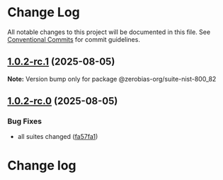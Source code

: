 # Change Log

All notable changes to this project will be documented in this file.
See [Conventional Commits](https://conventionalcommits.org) for commit guidelines.

## [1.0.2-rc.1](https://github.com/zerobias-org/suite/compare/@zerobias-org/suite-nist-800_82@1.0.2-rc.0...@zerobias-org/suite-nist-800_82@1.0.2-rc.1) (2025-08-05)

**Note:** Version bump only for package @zerobias-org/suite-nist-800_82





## [1.0.2-rc.0](https://github.com/zerobias-org/suite/compare/@zerobias-org/suite-nist-800_82@1.0.1...@zerobias-org/suite-nist-800_82@1.0.2-rc.0) (2025-08-05)


### Bug Fixes

* all suites changed ([fa57fa1](https://github.com/zerobias-org/suite/commit/fa57fa1af7628003297df46b2d7740fe95bd2666))





# Change log
